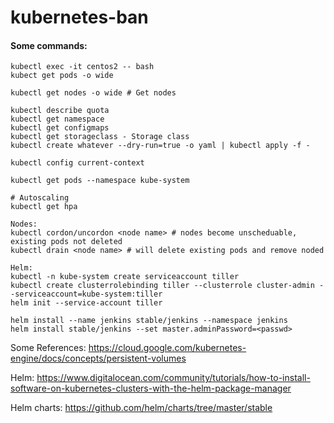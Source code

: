# kubernetes-ban

#### Some commands:
```
kubectl exec -it centos2 -- bash
kubect get pods -o wide

kubectl get nodes -o wide # Get nodes

kubectl describe quota
kubectl get namespace
kubectl get configmaps
kubectl get storageclass - Storage class
kubectl create whatever --dry-run=true -o yaml | kubectl apply -f -

kubectl config current-context

kubectl get pods --namespace kube-system

# Autoscaling
kubectl get hpa

Nodes:
kubectl cordon/uncordon <node name> # nodes become unscheduable, existing pods not deleted
kubectl drain <node name> # will delete existing pods and remove noded

Helm:
kubectl -n kube-system create serviceaccount tiller
kubectl create clusterrolebinding tiller --clusterrole cluster-admin --serviceaccount=kube-system:tiller
helm init --service-account tiller

helm install --name jenkins stable/jenkins --namespace jenkins
helm install stable/jenkins --set master.adminPassword=<passwd>

```

Some References:
https://cloud.google.com/kubernetes-engine/docs/concepts/persistent-volumes

Helm:
https://www.digitalocean.com/community/tutorials/how-to-install-software-on-kubernetes-clusters-with-the-helm-package-manager

Helm charts:
https://github.com/helm/charts/tree/master/stable
